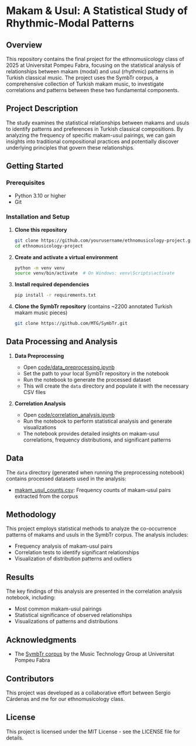 # Makam & Usul: A Statistical Study of Rhythmic-Modal Patterns

## Overview
This repository contains the final project for the ethnomusicology class of 2025 at Universitat Pompeu Fabra, focusing on the statistical analysis of relationships between makam (modal) and usul (rhythmic) patterns in Turkish classical music. The project uses the SymbTr corpus, a comprehensive collection of Turkish makam music, to investigate correlations and patterns between these two fundamental components.

## Project Description
The study examines the statistical relationships between makams and usuls to identify patterns and preferences in Turkish classical compositions. By analyzing the frequency of specific makam-usul pairings, we can gain insights into traditional compositional practices and potentially discover underlying principles that govern these relationships.

## Getting Started

### Prerequisites
- Python 3.10 or higher
- Git

### Installation and Setup
1. **Clone this repository**
   ```bash
   git clone https://github.com/yourusername/ethnomusicology-project.git
   cd ethnomusicology-project
   ```

2. **Create and activate a virtual environment**
   ```bash
   python -m venv venv
   source venv/bin/activate  # On Windows: venv\Scripts\activate
   ```

3. **Install required dependencies**
   ```bash
   pip install -r requirements.txt
   ```

4. **Clone the SymbTr repository** (contains ~2200 annotated Turkish makam music pieces)
   ```bash
   git clone https://github.com/MTG/SymbTr.git
   ```

## Data Processing and Analysis

1. **Data Preprocessing**
   - Open [code/data_preprocessing.ipynb](code/data_preprocessing.ipynb)
   - Set the path to your local SymbTr repository in the notebook
   - Run the notebook to generate the processed dataset
   - This will create the `data` directory and populate it with the necessary CSV files

2. **Correlation Analysis**
   - Open [code/correlation_analysis.ipynb](code/correlation_analysis.ipynb)
   - Run the notebook to perform statistical analysis and generate visualizations
   - The notebook provides detailed insights on makam-usul correlations, frequency distributions, and significant patterns

## Data
The `data` directory (generated when running the preprocessing notebook) contains processed datasets used in the analysis:
- [makam_usul_counts.csv](data/makam_usul_counts.csv): Frequency counts of makam-usul pairs extracted from the corpus

## Methodology
This project employs statistical methods to analyze the co-occurrence patterns of makams and usuls in the SymbTr corpus. The analysis includes:
- Frequency analysis of makam-usul pairs
- Correlation tests to identify significant relationships
- Visualization of distribution patterns and outliers

## Results
The key findings of this analysis are presented in the correlation analysis notebook, including:
- Most common makam-usul pairings
- Statistical significance of observed relationships
- Visualizations of patterns and distributions

## Acknowledgments
- The [SymbTr corpus](https://github.com/MTG/SymbTr) by the Music Technology Group at Universitat Pompeu Fabra

## Contributors
This project was developed as a collaborative effort between Sergio Cárdenas and me for our ethnomusicology class.

## License
This project is licensed under the MIT License - see the LICENSE file for details.